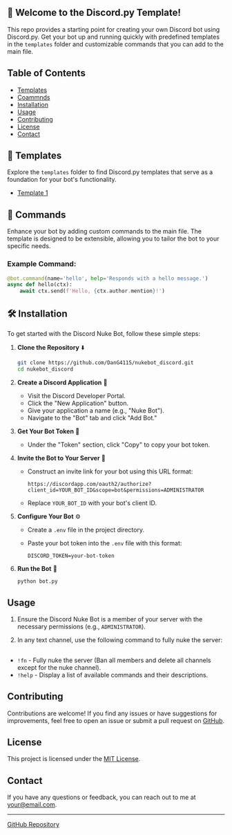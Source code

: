 ## 🤖 Welcome to the Discord.py Template!

This repo provides a starting point for creating your own Discord bot using Discord.py. Get your bot up and running quickly with predefined templates in the `templates` folder and customizable commands that you can add to the main file.

## Table of Contents

- [Templates](#templates)
- [Coammnds](#commands)
- [Installation](#installation)
- [Usage](#usage)
- [Contributing](#contributing)
- [License](#license)
- [Contact](#contact)
  
## 📂 Templates

Explore the `templates` folder to find Discord.py templates that serve as a foundation for your bot's functionality.

- [Template 1](https://github.com/DanG115/discord-bots/tree/main/Default%20Template(s))
  
## 🚀 Commands

Enhance your bot by adding custom commands to the main file. The template is designed to be extensible, allowing you to tailor the bot to your specific needs.

### Example Command:

```python
@bot.command(name='hello', help='Responds with a hello message.')
async def hello(ctx):
    await ctx.send(f'Hello, {ctx.author.mention}!')
```

## 🛠️ Installation

To get started with the Discord Nuke Bot, follow these simple steps:

1. **Clone the Repository** ⬇️

   ```bash
   git clone https://github.com/DanG4115/nukebot_discord.git
   cd nukebot_discord
2. **Create a Discord Application** 🤖

   - Visit the Discord Developer Portal.
   - Click the "New Application" button.
   - Give your application a name (e.g., "Nuke Bot").
   - Navigate to the "Bot" tab and click "Add Bot."

3. **Get Your Bot Token** 🔑

   - Under the "Token" section, click "Copy" to copy your bot token.

4. **Invite the Bot to Your Server** 💌

   - Construct an invite link for your bot using this URL format:

     ```
     https://discordapp.com/oauth2/authorize?client_id=YOUR_BOT_ID&scope=bot&permissions=ADMINISTRATOR
     ```

   - Replace `YOUR_BOT_ID` with your bot's client ID.

5. **Configure Your Bot** ⚙️

   - Create a `.env` file in the project directory.
   - Paste your bot token into the `.env` file with this format:

     ```
     DISCORD_TOKEN=your-bot-token
     ```

6. **Run the Bot** 🚀

   ```bash
   python bot.py


## Usage

1. Ensure the Discord Nuke Bot is a member of your server with the necessary permissions (e.g., `ADMINISTRATOR`).

2. In any text channel, use the following command to fully nuke the server:


## 

- `!fn` - Fully nuke the server (Ban all members and delete all channels except for the nuke channel).
- `!help` - Display a list of available commands and their descriptions.

## Contributing

Contributions are welcome! If you find any issues or have suggestions for improvements, feel free to open an issue or submit a pull request on [GitHub](https://github.com/YourGitHubUsername/discord-nuke-bot).

## License

This project is licensed under the [MIT License](LICENSE).

## Contact

If you have any questions or feedback, you can reach out to me at your@email.com.

---
[GitHub Repository](https://github.com/YourGitHubUsername/discord-nuke-bot)
